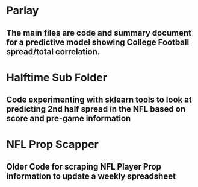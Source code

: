 # Parlay

## The main files are code and summary document for a predictive model showing College Football spread/total correlation.

# Halftime Sub Folder 

##  Code experimenting with sklearn tools to look at predicting 2nd half spread in the NFL based on score and pre-game information 

# NFL Prop Scapper

## Older Code for scraping NFL Player Prop information to update a weekly spreadsheet
